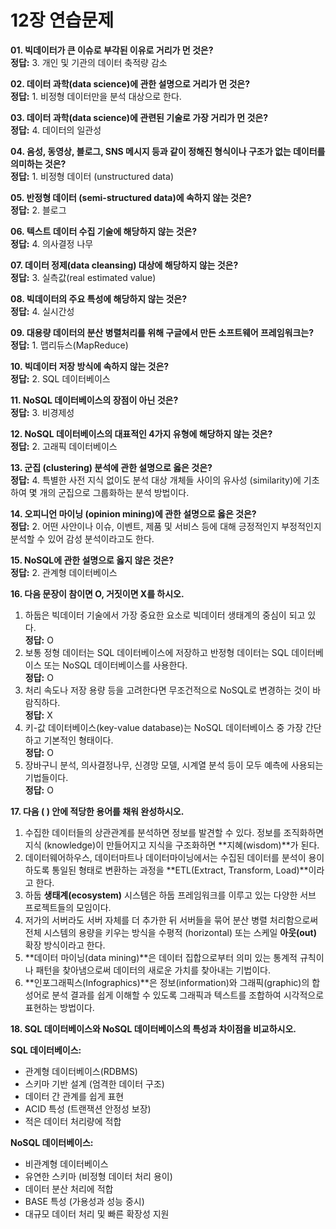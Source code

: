 # 12장 연습문제

**01. 빅데이터가 큰 이슈로 부각된 이유로 거리가 먼 것은?**  
**정답:** 3. 개인 및 기관의 데이터 축적량 감소  

**02. 데이터 과학(data science)에 관한 설명으로 거리가 먼 것은?**  
**정답:** 1. 비정형 데이터만을 분석 대상으로 한다.  

**03. 데이터 과학(data science)에 관련된 기술로 가장 거리가 먼 것은?**  
**정답:** 4. 데이터의 일관성  

**04. 음성, 동영상, 블로그, SNS 메시지 등과 같이 정해진 형식이나 구조가 없는 데이터를 의미하는 것은?**  
**정답:** 1. 비정형 데이터 (unstructured data)  

**05. 반정형 데이터 (semi-structured data)에 속하지 않는 것은?**  
**정답:** 2. 블로그  

**06. 텍스트 데이터 수집 기술에 해당하지 않는 것은?**  
**정답:** 4. 의사결정 나무  

**07. 데이터 정제(data cleansing) 대상에 해당하지 않는 것은?**  
**정답:** 3. 실측값(real estimated value)  

**08. 빅데이터의 주요 특성에 해당하지 않는 것은?**  
**정답:** 4. 실시간성  

**09. 대용량 데이터의 분산 병렬처리를 위해 구글에서 만든 소프트웨어 프레임워크는?**  
**정답:** 1. 맵리듀스(MapReduce)  

**10. 빅데이터 저장 방식에 속하지 않는 것은?**  
**정답:** 2. SQL 데이터베이스  

**11. NoSQL 데이터베이스의 장점이 아닌 것은?**  
**정답:** 3. 비경제성  

**12. NoSQL 데이터베이스의 대표적인 4가지 유형에 해당하지 않는 것은?**  
**정답:** 2. 고래픽 데이터베이스  

**13. 군집 (clustering) 분석에 관한 설명으로 옳은 것은?**  
**정답:** 4. 특별한 사전 지식 없이도 분석 대상 개체들 사이의 유사성 (similarity)에 기초하여 몇 개의 군집으로 그룹화하는 분석 방법이다.  

**14. 오피니언 마이닝 (opinion mining)에 관한 설명으로 옳은 것은?**  
**정답:** 2. 어떤 사안이나 이슈, 이벤트, 제품 및 서비스 등에 대해 긍정적인지 부정적인지 분석할 수 있어 감성 분석이라고도 한다.  

**15. NoSQL에 관한 설명으로 옳지 않은 것은?**  
**정답:** 2. 관계형 데이터베이스  

**16. 다음 문장이 참이면 O, 거짓이면 X를 하시오.**  

1. 하둡은 빅데이터 기술에서 가장 중요한 요소로 빅데이터 생태계의 중심이 되고 있다.  
   **정답:** O  
2. 보통 정형 데이터는 SQL 데이터베이스에 저장하고 반정형 데이터는 SQL 데이터베이스 또는 NoSQL 데이터베이스를 사용한다.  
   **정답:** O  
3. 처리 속도나 저장 용량 등을 고려한다면 무조건적으로 NoSQL로 변경하는 것이 바람직하다.  
   **정답:** X  
4. 키-값 데이터베이스(key-value database)는 NoSQL 데이터베이스 중 가장 간단하고 기본적인 형태이다.  
   **정답:** O  
5. 장바구니 분석, 의사결정나무, 신경망 모델, 시계열 분석 등이 모두 예측에 사용되는 기법들이다.  
   **정답:** O  

**17. 다음 ( ) 안에 적당한 용어를 채워 완성하시오.**  

1. 수집한 데이터들의 상관관계를 분석하면 정보를 발견할 수 있다. 정보를 조직화하면 지식 (knowledge)이 만들어지고 지식을 구조화하면 **지혜(wisdom)**가 된다.  
2. 데이터웨어하우스, 데이터마트나 데이터마이닝에서는 수집된 데이터를 분석이 용이하도록 통일된 형태로 변환하는 과정을 **ETL(Extract, Transform, Load)**이라고 한다.  
3. 하둡 **생태계(ecosystem)** 시스템은 하둡 프레임워크를 이루고 있는 다양한 서브 프로젝트들의 모임이다.  
4. 저가의 서버라도 서버 자체를 더 추가한 뒤 서버들을 묶어 분산 병렬 처리함으로써 전체 시스템의 용량을 키우는 방식을 수평적 (horizontal) 또는 스케일 **아웃(out)** 확장 방식이라고 한다.  
5. **데이터 마이닝(data mining)**은 데이터 집합으로부터 의미 있는 통계적 규칙이나 패턴을 찾아냄으로써 데이터의 새로운 가치를 찾아내는 기법이다.  
6. **인포그래픽스(Infographics)**은 정보(information)와 그래픽(graphic)의 합성어로 분석 결과를 쉽게 이해할 수 있도록 그래픽과 텍스트를 조합하여 시각적으로 표현하는 방법이다.  

**18. SQL 데이터베이스와 NoSQL 데이터베이스의 특성과 차이점을 비교하시오.**  

**SQL 데이터베이스:**  
- 관계형 데이터베이스(RDBMS)  
- 스키마 기반 설계 (엄격한 데이터 구조)  
- 데이터 간 관계를 쉽게 표현  
- ACID 특성 (트랜잭션 안정성 보장)  
- 적은 데이터 처리량에 적합  

**NoSQL 데이터베이스:**  
- 비관계형 데이터베이스  
- 유연한 스키마 (비정형 데이터 처리 용이)  
- 데이터 분산 처리에 적합  
- BASE 특성 (가용성과 성능 중시)  
- 대규모 데이터 처리 및 빠른 확장성 지원  

